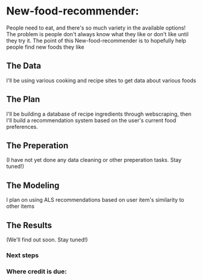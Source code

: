# New-food-recommender:
People need to eat, and there's so much variety in the available options! The problem is people don't always know what they like or don't like until they try it. The point of this New-food-recommender is to hopefully help people find new foods they like

## The Data
I'll be using various cooking and recipe sites to get data about various foods

## The Plan
I'll be building a database of recipe ingredients through webscraping, then I'll build a recommendation system based on the user's current food preferences.

## The Preperation
(I have not yet done any data cleaning or other preperation tasks. Stay tuned!)

## The Modeling
I plan on using ALS recommendations based on user item's similarity to other items

## The Results
(We'll find out soon. Stay tuned!)

### Next steps


### Where credit is due:
